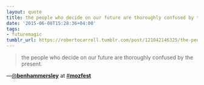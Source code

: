 ```yaml
---
layout: quote
title: the people who decide on our future are thoroughly confused by the present.
date: '2015-06-08T15:28:36+04:00'
tags:
- futuremagic
tumblr_url: https://robertocarroll.tumblr.com/post/121042146325/the-people-who-decide-on-our-future-are-thoroughly
---
```

<blockquote>the people who decide on our future are thoroughly confused by the present.</blockquote>&#8212;<a href="https://twitter.com/#!/benhammersley">@<b>benhammersley</b></a> at <a title="#mozfest" href="https://twitter.com/#!/search?q=%23mozfest">#<b>mozfest</b></a><br/>
